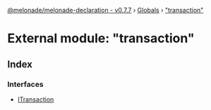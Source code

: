 [@melonade/melonade-declaration - v0.7.7](../README.md) › [Globals](../globals.md) › ["transaction"](_transaction_.md)

# External module: "transaction"

## Index

### Interfaces

* [ITransaction](../interfaces/_transaction_.itransaction.md)

